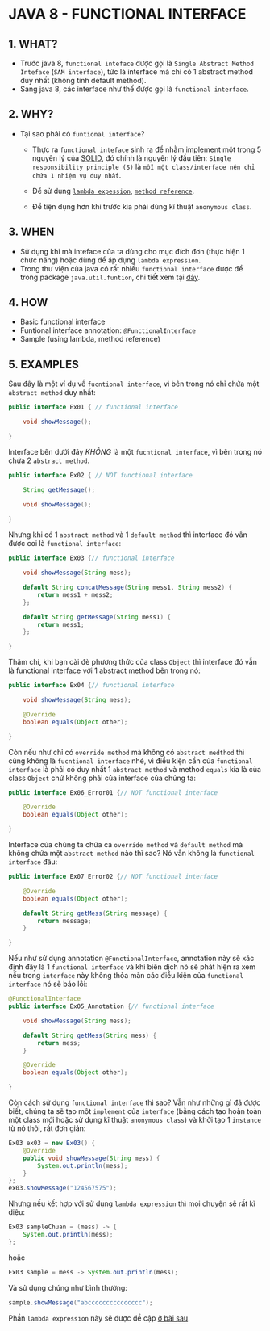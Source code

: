 # JAVA 8 - FUNCTIONAL INTERFACE


## 1. WHAT?
- Trước java 8, `functional inteface` được gọi là `Single Abstract Method Inteface` (`SAM interface`),
tức là interface mà chỉ có 1 abstract method duy nhất (không tính default method).
- Sang java 8, các interface như thế được gọi là `functional interface`.

## 2. WHY?
- Tại sao phải có `funtional interface`?

    - Thực ra `functional inteface` sinh ra để nhằm implement một trong 5 nguyên lý của [SOLID](https://toidicodedao.com/2015/03/24/solid-la-gi-ap-dung-cac-nguyen-ly-solid-de-tro-thanh-lap-trinh-vien-code-cung/), đó chính là nguyên lý đầu tiên: `Single responsibility principle (S)` là `mỗi một class/interface nên chỉ chứa 1 nhiệm vụ duy nhất`.

    - Để sử dụng [`lambda expession`](./02-lambda-expression.md), [`method reference`](./03-method-reference.md).

    - Để tiện dụng hơn khi trước kia phải dùng kĩ thuật `anonymous class`.

## 3. WHEN

-	Sử dụng khi mà inteface của ta dùng cho mục đích đơn (thực hiện 1 chức năng) hoặc dùng để áp dụng `lambda expression`.
-	Trong thư viện của java có rất nhiều `functional interface` được để trong package `java.util.funtion`, chi tiết xem tại [đây](https://docs.oracle.com/javase/8/docs/api/java/util/function/package-summary.html).

## 4. HOW

-	Basic functional interface
-	Funtional interface annotation: `@FunctionalInterface`
-	Sample (using lambda, method reference)

## 5. EXAMPLES

Sau đây là một ví dụ về `fucntional interface`, vì bên trong nó chỉ chứa một `abstract method` duy nhất:
```java
public interface Ex01 { // functional interface

	void showMessage();

}
```
Interface bên dưới đây *KHÔNG* là một `fucntional interface`, vì bên trong nó chứa 2 `abstract method`.


```java
public interface Ex02 { // NOT functional interface

	String getMessage();

	void showMessage();
	
}
```

Nhưng khi có 1 `abstract method` và 1 `default method` thì interface đó vẫn được coi là `functional interface`:
```java
public interface Ex03 {// functional interface

	void showMessage(String mess);

	default String concatMessage(String mess1, String mess2) {
		return mess1 + mess2;
	};

	default String getMessage(String mess1) {
		return mess1;
	};

}
```

Thậm chí, khi bạn cài đè phương thức của class `Object` thì interface đó vẫn là functional interface với 1 abstract method bên trong nó:
```java
public interface Ex04 {// functional interface

	void showMessage(String mess);

	@Override
	boolean equals(Object other);

}
```

Còn nếu như chỉ có `override method` mà không có `abstract medthod` thì cũng không là `fucntional interface` nhé, vì điều kiện cần của `functional interface` là phải có duy nhất 1 `abstract method` và method `equals` kia là của class `Object` chứ không phải của interface của chúng ta:
```java
public interface Ex06_Error01 {// NOT functional interface

	@Override
	boolean equals(Object other);

}
```

Interface của chúng ta chứa cả `override method` và `default method` mà không chứa một `abstract method` nào thì sao? Nó vẫn không là `functional interface` đâu:
```java
public interface Ex07_Error02 {// NOT functional interface

	@Override
	boolean equals(Object other);

	default String getMess(String message) {
		return message;
	}

}
```

Nếu như sử dụng annotation `@FunctionalInterface`, annotation này sẽ xác định đây là 1 `functional interface` và khi biên dịch nó sẽ phát hiện ra xem nếu trong `interface` này không thỏa mãn các điều  kiện của `functional interface` nó sẽ báo lỗi:
```java
@FunctionalInterface
public interface Ex05_Annotation {// functional interface

	void showMessage(String mess);

	default String getMess(String mess) {
		return mess;
	}

	@Override
	boolean equals(Object other);

}
```

Còn cách sử dụng `functional interface` thì sao? Vẫn như những gì đã được biết, chúng ta sẽ tạo một `implement` của `interface` (bằng cách tạo hoàn toàn một class mới hoặc sử dụng kĩ thuật `anonymous class`) và khởi tạo 1 `instance` từ nó thôi, rất đơn giản:
```java
Ex03 ex03 = new Ex03() {
    @Override
    public void showMessage(String mess) {
        System.out.println(mess);
    }
};
ex03.showMessage("124567575");
```

Nhưng nếu kết hợp với sử dụng `lambda expression` thì mọi chuyện sẽ rất kì diệu:
```java
Ex03 sampleChuan = (mess) -> {
    System.out.println(mess);
};
```
hoặc
```java
Ex03 sample = mess -> System.out.println(mess);
```

Và sử dụng chúng như bình thường:
```java
sample.showMessage("abccccccccccccccc");
```

Phần `lambda expression` này sẽ được đề cập [ở bài sau](./02-lambda-expression.md).